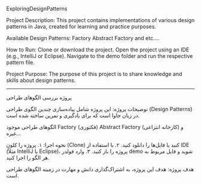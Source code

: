 ExploringDesignPatterns

Project Description:
This project contains implementations of various design patterns in Java, created for learning and practice purposes.

Available Design Patterns:
Factory
Abstract Factory
and etc....

How to Run:
Clone or download the project.
Open the project using an IDE (e.g., IntelliJ or Eclipse).
Navigate to the demo folder and run the respective pattern file.

Project Purpose:
The purpose of this project is to share knowledge and skills about design patterns.

*** *** *** *** *** *** *** *** *** *** *** *** *** *** *** *** *** *** 
پروژه بررسی الگوهای طراحی

توضیحات پروژه:
این پروژه شامل پیاده‌سازی چندین الگوی طراحی (Design Patterns) در زبان جاوا است که برای یادگیری و تمرین ساخته شده است.

الگوهای طراحی موجود
Factory (فکتوری)
Abstract Factory (کارخانه انتزاعی)
و غیره...

نحوه اجرا:
۱. پروژه را کلون (Clone) کنید یا فایل‌ها را دانلود کنید.
۲. با استفاده از IDE (مثلاً IntelliJ یا Eclipse)، پروژه را باز کنید.
۳. وارد فولدر demo شوید و فایل مربوط به هر الگو را اجرا کنید.

هدف پروژه:
هدف این پروژه، به اشتراک‌گذاری دانش و مهارت در زمینه الگوهای طراحی است.

